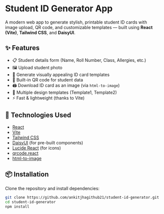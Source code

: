 # Student ID Generator App

A modern web app to generate stylish, printable student ID cards with image upload, QR code, and customizable templates — built using **React (Vite)**, **Tailwind CSS**, and **DaisyUI**.

## ✨ Features

- 📋 Student details form (Name, Roll Number, Class, Allergies, etc.)
- 🖼 Upload student photo
- 🧾 Generate visually appealing ID card templates
- 📎 Built-in QR code for student data
- 🖨 Download ID card as an image (via `html-to-image`)
- 🎨 Multiple design templates (Template1, Template2)
- ⚡ Fast & lightweight (thanks to Vite)

## 🚀 Technologies Used

- [React](https://react.dev/)
- [Vite](https://vitejs.dev/)
- [Tailwind CSS](https://tailwindcss.com/)
- [DaisyUI](https://daisyui.com/) (for pre-built components)
- [Lucide React](https://lucide.dev/) (for icons)
- [qrcode.react](https://github.com/zpao/qrcode.react)
- [html-to-image](https://github.com/bubkoo/html-to-image)

## 📦 Installation

Clone the repository and install dependencies:

```bash
git clone https://github.com/ankitjhagithub21/student-id-generator.git
cd student-id-generator
npm install
